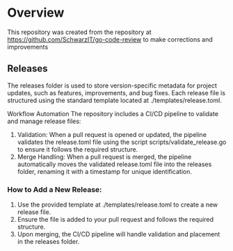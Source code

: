# Overview

This repository was created from the repository at https://github.com/SchwarzIT/go-code-review to make corrections and improvements

## Releases

The releases folder is used to store version-specific metadata for project updates, such as features, improvements, and bug fixes. Each release file is structured using the standard template located at ./templates/release.toml.

Workflow Automation
The repository includes a CI/CD pipeline to validate and manage release files:

1. Validation:
   When a pull request is opened or updated, the pipeline validates the release.toml file using the script scripts/validate_release.go to ensure it follows the required structure.
2. Merge Handling:
   When a pull request is merged, the pipeline automatically moves the validated release.toml file into the releases folder, renaming it with a timestamp for unique identification.

### How to Add a New Release:

1. Use the provided template at ./templates/release.toml to create a new release file.
2. Ensure the file is added to your pull request and follows the required structure.
3. Upon merging, the CI/CD pipeline will handle validation and placement in the releases folder.
